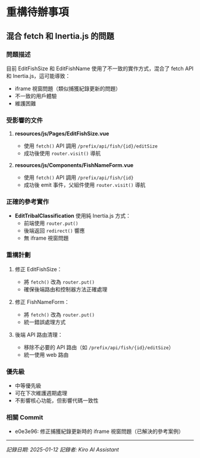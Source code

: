 # 重構待辦事項

## 混合 fetch 和 Inertia.js 的問題

### 問題描述

目前 EditFishSize 和 EditFishName 使用了不一致的實作方式，混合了 fetch API 和 Inertia.js，這可能導致：

- iframe 視窗問題（類似捕獲紀錄更新的問題）
- 不一致的用戶體驗
- 維護困難

### 受影響的文件

1. **resources/js/Pages/EditFishSize.vue**

   - 使用 `fetch()` API 調用 `/prefix/api/fish/{id}/editSize`
   - 成功後使用 `router.visit()` 導航

2. **resources/js/Components/FishNameForm.vue**
   - 使用 `fetch()` API 調用 `/prefix/api/fish/{id}`
   - 成功後 emit 事件，父組件使用 `router.visit()` 導航

### 正確的參考實作

- **EditTribalClassification** 使用純 Inertia.js 方式：
  - 前端使用 `router.put()`
  - 後端返回 `redirect()` 響應
  - 無 iframe 視窗問題

### 重構計劃

1. 修正 EditFishSize：

   - 將 `fetch()` 改為 `router.put()`
   - 確保後端路由和控制器方法正確處理

2. 修正 FishNameForm：

   - 將 `fetch()` 改為 `router.put()`
   - 統一錯誤處理方式

3. 後端 API 路由清理：
   - 移除不必要的 API 路由（如 `/prefix/api/fish/{id}/editSize`）
   - 統一使用 web 路由

### 優先級

- 中等優先級
- 可在下次維護週期處理
- 不影響核心功能，但影響代碼一致性

### 相關 Commit

- e0e3e96: 修正捕獲紀錄更新時的 iframe 視窗問題（已解決的參考案例）

---

_記錄日期: 2025-01-12_
_記錄者: Kiro AI Assistant_
